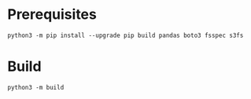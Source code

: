 # Prerequisites

    python3 -m pip install --upgrade pip build pandas boto3 fsspec s3fs

# Build

    python3 -m build